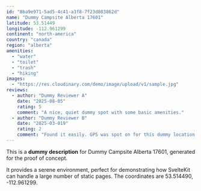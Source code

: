 ```yaml
---
id: "8ba9e971-5ad5-4c41-a3f8-7f23d803862d"
name: "Dummy Campsite Alberta 17601"
latitude: 53.51449
longitude: -112.961299
continent: "north-america"
country: "canada"
region: "alberta"
amenities:
  - "water"
  - "toilet"
  - "trash"
  - "hiking"
images:
  - "https://res.cloudinary.com/demo/image/upload/v1/sample.jpg"
reviews:
  - author: "Dummy Reviewer A"
    date: "2025-08-05"
    rating: 5
    comment: "A nice, quiet dummy spot with some basic amenities."
  - author: "Dummy Reviewer B"
    date: "2025-03-019"
    rating: 2
    comment: "Found it easily. GPS was spot on for this dummy location."
---
```


This is a **dummy description** for Dummy Campsite Alberta 17601, generated for the proof of concept.

It provides a serene environment, perfect for demonstrating how SvelteKit can handle a large number of static pages. The coordinates are 53.514490, -112.961299.
